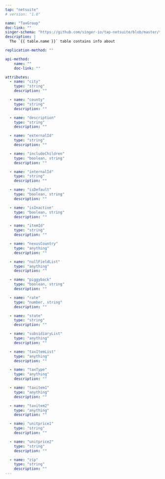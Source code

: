 ```yaml
---
tap: "netsuite"
# version: "1.0"

name: "TaxGroup"
doc-link: ""
singer-schema: "https://github.com/singer-io/tap-netsuite/blob/master/tap_netsuite/schemas/TaxGroup.json"
description: |
  The `{{ table.name }}` table contains info about 

replication-method: ""

api-method:
    name: ""
    doc-link: ""

attributes:
  - name: "city"
    type: "string"
    description: ""

  - name: "county"
    type: "string"
    description: ""

  - name: "description"
    type: "string"
    description: ""

  - name: "externalId"
    type: "string"
    description: ""

  - name: "includeChildren"
    type: "boolean, string"
    description: ""

  - name: "internalId"
    type: "string"
    description: ""

  - name: "isDefault"
    type: "boolean, string"
    description: ""

  - name: "isInactive"
    type: "boolean, string"
    description: ""

  - name: "itemId"
    type: "string"
    description: ""

  - name: "nexusCountry"
    type: "anything"
    description: ""

  - name: "nullFieldList"
    type: "anything"
    description: ""

  - name: "piggyback"
    type: "boolean, string"
    description: ""

  - name: "rate"
    type: "number, string"
    description: ""

  - name: "state"
    type: "string"
    description: ""

  - name: "subsidiaryList"
    type: "anything"
    description: ""

  - name: "taxItemList"
    type: "anything"
    description: ""

  - name: "taxType"
    type: "anything"
    description: ""

  - name: "taxitem1"
    type: "anything"
    description: ""

  - name: "taxitem2"
    type: "anything"
    description: ""

  - name: "unitprice1"
    type: "string"
    description: ""

  - name: "unitprice2"
    type: "string"
    description: ""

  - name: "zip"
    type: "string"
    description: ""
---
```

